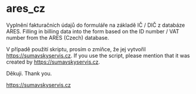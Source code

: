# ares_cz
Vyplnění fakturačních údajů do formuláře na základě IČ / DIČ z databáze ARES.
Filling in billing data into the form based on the ID number / VAT number from the ARES (Czech) database. 

V případě použití skriptu, prosím o zmíňce, že jej vytvořil https://sumavskyservis.cz. 
If you use the script, please mention that it was created by https://sumavskyservis.cz.

Děkuji.
Thank you.

https://sumavskyservis.cz
